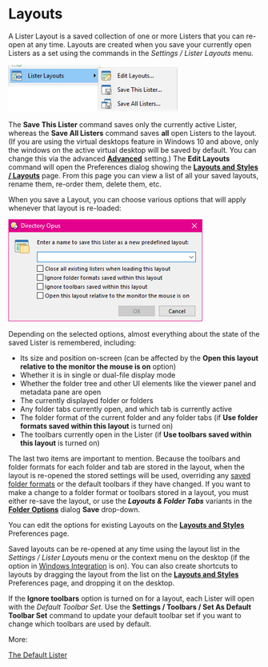 # Layouts

A Lister Layout is a saved collection of one or more Listers that you can re-open at any time. Layouts are created when you save your currently open Listers as a set using the commands in the *Settings / Lister Layouts* menu.

![](/Manual/images/media/layouts_save_menu.png) 

The **Save This Lister** command saves only the currently active Lister, whereas the **Save All Listers** command saves **all** open Listers to the layout. (If you are using the virtual desktops feature in Windows 10 and above, only the windows on the active virtual desktop will be saved by default. You can change this via the advanced **[Advanced](/Manual/preferences/preferences_categories/miscellaneous/advanced_options.md)** setting.) The **Edit Layouts** command will open the Preferences dialog showing the **[Layouts and Styles / Layouts](/Manual/preferences/preferences_categories/layouts_and_styles/layouts.md)** page. From this page you can view a list of all your saved layouts, rename them, re-order them, delete them, etc.

When you save a Layout, you can choose various options that will apply whenever that layout is re-loaded:

![](/Manual/images/media/save_layout.png)

  
Depending on the selected options, almost everything about the state of the saved Lister is remembered, including:

- Its size and position on-screen (can be affected by the **Open this layout relative to the monitor the mouse is on** option)
- Whether it is in single or dual-file display mode
- Whether the folder tree and other UI elements like the viewer panel and metadata pane are open
- The currently displayed folder or folders
- Any folder tabs currently open, and which tab is currently active
- The folder format of the current folder and any folder tabs (if **Use folder formats saved within this layout** is turned on)
- The toolbars currently open in the Lister (if **Use toolbars saved within this layout** is turned on)

The last two items are important to mention. Because the toolbars and folder formats for each folder and tab are stored in the layout, when the layout is re-opened the stored settings will be used, overriding any [saved folder formats](/Manual/preferences/preferences_categories/folders/folder_formats/RAEDME.md) or the default toolbars if they have changed. If you want to make a change to a folder format or toolbars stored in a layout, you must either re-save the layout, or use the ***Layouts & Folder Tabs*** variants in the **[Folder Options](../folder_options/RAEDME.md)** dialog **Save** drop-down.

You can edit the options for existing Layouts on the **[Layouts and Styles](/Manual/preferences/preferences_categories/layouts_and_styles/layouts.md)** Preferences page.

Saved layouts can be re-opened at any time using the layout list in the *Settings / Lister Layouts* menu or the context menu on the desktop (if the option in [Windows Integration](/Manual/preferences/preferences_categories/miscellaneous/windows_integration/RAEDME.md) is on). You can also create shortcuts to layouts by dragging the layout from the list on the **[Layouts and Styles](/Manual/preferences/preferences_categories/layouts_and_styles/layouts.md)** Preferences page, and dropping it on the desktop.

If the **Ignore toolbars** option is turned on for a layout, each Lister will open with the *Default Toolbar Set*. Use the **Settings / Toolbars / Set As Default Toolbar Set** command to update your default toolbar set if you want to change which toolbars are used by default.

More:

[The Default Lister](/Manual/basic_concepts/the_lister/layouts/the_default_lister.md)  

